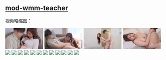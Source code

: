 ## [mod-wmm-teacher](./res/index.m3u8)

<p>视频略缩图：</p>
<div id="thumb-pic">
    <img src="./img/thumb01.jpg" width=24%> <img src="./img/thumb02.jpg" width=24%> <img src="./img/thumb03.jpg" width=24%> <img src="./img/thumb04.jpg" width=24%>
    <img src="./img/thumb05.jpg" width=24%> <img src="./img/thumb06.jpg" width=24%> <img src="./img/thumb07.jpg" width=24%> <img src="./img/thumb08.jpg" width=24%>
    <img src="./img/thumb09.jpg" width=24%> <img src="./img/thumb10.jpg" width=24%> <img src="./img/thumb11.jpg" width=24%> <img src="./img/thumb12.jpg" width=24%>
    <img src="./img/thumb13.jpg" width=24%> <img src="./img/thumb14.jpg" width=24%> <img src="./img/thumb15.jpg" width=24%> <img src="./img/thumb16.jpg" width=24%>
</div>
